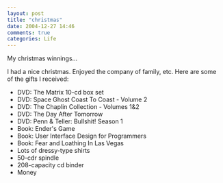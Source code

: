 ```yaml
---
layout: post
title: "christmas"
date: 2004-12-27 14:46
comments: true
categories: Life
---
```

My christmas winnings...

<!-- more -->

I had a nice christmas.  Enjoyed the company of family, etc.  Here are some of the gifts I received:

* DVD: The Matrix 10-cd box set
* DVD: Space Ghost Coast To Coast - Volume 2
* DVD: The Chaplin Collection - Volumes 1&2
* DVD: The Day After Tomorrow
* DVD: Penn & Teller: Bullshit! Season 1
* Book: Ender's Game
* Book: User Interface Design for Programmers
* Book: Fear and Loathing In Las Vegas
* Lots of dressy-type shirts
* 50-cdr spindle
* 208-capacity cd binder
* Money

